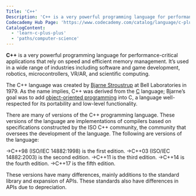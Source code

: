 ```yaml
---
Title: 'C++'
Description: 'C++ is a very powerful programming language for performance-critical applications that rely on speed and efficient memory management. It’s used in a wide range of industries including software and game development, robotics, microcontrollers, VR/AR, and scientific computing.'
Codecademy Hub Page: 'https://www.codecademy.com/catalog/language/c-plus-plus'
CatalogContent:
  - 'learn-c-plus-plus'
  - 'paths/computer-science'
---
```


**C++** is a very powerful programming language for performance-critical applications that rely on speed and efficient memory management. It’s used in a wide range of industries including software and game development, robotics, microcontrollers, VR/AR, and scientific computing.

The C++ language was created by [Bjarne Stroustrup](https://www.codecademy.com/resources/docs/general/historical-technical-figures/bjarne-stroustrup) at Bell Laboratories in 1979. As the name implies, C++ was derived from the [C](https://www.codecademy.com/resources/docs/c) language; Bjarne’s goal was to add [object-oriented programming](https://www.codecademy.com/resources/docs/general/programming-paradigms/object-oriented-programming) into C, a language well-respected for its portability and low-level functionality.

There are many of versions of the C++ programming language. These versions of the language are implementations of compilers based on specifications constructed by the ISO C++ community, the community that oversees the development of the language. The following are versions of the language:

->C++98 (ISO/IEC 14882:1998) is the first edition.
->C++03 (ISO/IEC 14882:2003) is the second edition.
->C++11 is the third edition.
->C++14 is the fourth edition.
->C++17 is the fifth edition.

These versions have many differences, mainly additions to the standard library and expansion of APIs. These standards also have differences in APIs due to depreciation.
